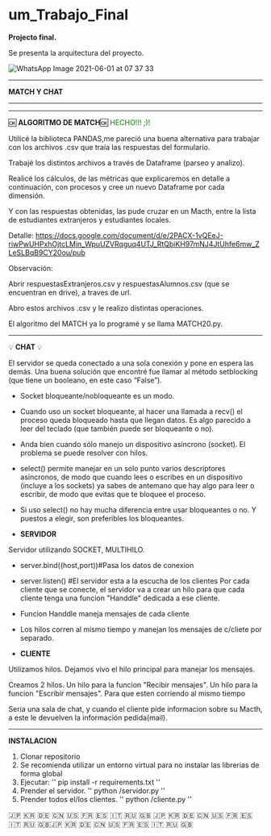 
# um_Trabajo_Final
**Projecto final.**


Se presenta la arquitectura del proyecto.

![WhatsApp Image 2021-06-01 at 07 37 33](https://user-images.githubusercontent.com/10929077/120315160-6a667980-c2b2-11eb-89cc-fcb6084cff9c.jpeg)


******
**MATCH Y CHAT**
******



*************************

🆗 **ALGORITMO DE MATCH**🆗 <span style="color: green"> HECHO!!! ;)!</span>

Utilicé la biblioteca PANDAS,me pareció una buena alternativa para trabajar con los archivos .csv que traía las respuestas del formulario. 

Trabajé los distintos archivos a través de Dataframe (parseo y analizo).

Realicé los cálculos, de las métricas que explicaremos en detalle a continuación, con procesos y cree un nuevo Dataframe por cada dimensión. 

Y con las respuestas obtenidas, las pude cruzar en un Macth, entre la lista de estudiantes extranjeros y estudiantes locales.

Detalle:
https://docs.google.com/document/d/e/2PACX-1vQEeJ-riwPwUHPxhOjtcLMin_WpuUZVRqguq4UTJ_RtQbiKH97mNJ4JtUhfe6mw_ZLeSLBqB9CY20ou/pub

Observación:

Abrir respuestasExtranjeros.csv y respuestasAlumnos.csv (que se encuentran en drive), a traves de url.

Abro estos archivos .csv y le realizo distintas operaciones. 

El algoritmo del MATCH ya lo programé y se llama MATCH20.py.

*************************

💡 **CHAT** 💡 <span style="color: yellow"> </span>

El servidor se queda conectado a una sola conexión y pone en espera las demás. 
Una buena solución que encontré fue llamar al método setblocking (que tiene un booleano, en este caso “False”).

* Socket bloqueante/nobloqueante es un modo. 
* Cuando uso un socket bloqueante, al hacer una llamada a recv() el proceso queda bloqueado hasta que llegan datos. Es algo parecido a leer del teclado (que también puede ser bloqueante o no).
* Anda bien cuando sólo manejo un dispositivo asíncrono (socket). El problema se puede resolver con hilos.
* select() permite manejar en un solo punto varios descriptores asíncronos, de modo que cuando lees o escribes en un dispositivo (incluye a los sockets) ya sabes de antemano que hay algo para leer o escribir, de modo que evitas que te bloquee el proceso.
* Si uso select() no hay mucha diferencia entre usar bloqueantes o no. Y puestos a elegir, son preferibles los bloqueantes.

* **SERVIDOR**

Servidor utilizando SOCKET, MULTIHILO.

* server.bind((host,port))#Pasa los datos de conexion
* server.listen() #El servidor esta a la escucha de los clientes
Por cada cliente que se conecte, el servidor va a crear un hilo para que cada cliente tenga una funcion "Handdle" dedicada a ese cliente.
* Funcion Handdle maneja mensajes de cada cliente
* Los hilos corren al mismo tiempo y manejan los mensajes de c/cliete por separado.

* **CLIENTE**

Utilizamos hilos. Dejamos vivo el hilo principal para manejar los mensajes.

Creamos 2 hilos.
Un hilo para la funcion "Recibir mensajes".
Un hilo para la funcion "Escribir mensajes".
Para que esten corriendo al mismo tiempo

Seria una sala de chat, y cuando el cliente pide informacion sobre su Macth, a este le devuelven la información pedida(mail).

**************************************************************
**INSTALACION**

1. Clonar repositorio
2. Se recomienda utilizar un entorno virtual para no instalar las librerias de forma global
3. Ejecutar:
''
pip install -r requirements.txt
''
4. Prender el servidor.
''
python /servidor.py
''
5. Prender todos el/los clientes.
''
python /cliente.py
''

🇯🇵 🇰🇷 🇩🇪 🇨🇳 🇺🇸 🇫🇷 🇪🇸 🇮🇹 🇷🇺 🇬🇧 🇯🇵 🇰🇷 🇩🇪 🇨🇳 🇺🇸 🇫🇷 🇪🇸 🇮🇹 🇷🇺 🇬🇧🇯🇵 🇰🇷 🇩🇪 🇨🇳 🇺🇸 🇫🇷 🇪🇸 🇮🇹 🇷🇺 🇬🇧
